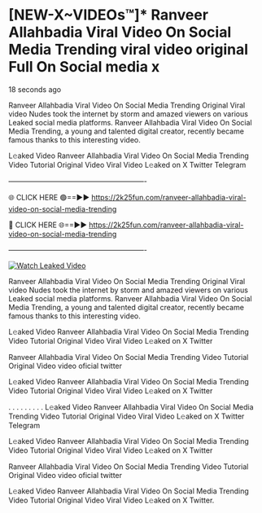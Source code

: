 # [NEW-X~VIDEOs™]* Ranveer Allahbadia Viral Video On Social Media Trending viral video original Full On Social media x

18 seconds ago

Ranveer Allahbadia Viral Video On Social Media Trending Original Viral video Nudes took the internet by storm and amazed viewers on various Leaked social media platforms. Ranveer Allahbadia Viral Video On Social Media Trending, a young and talented digital creator, recently became famous thanks to this interesting video.

L𝚎aked Video Ranveer Allahbadia Viral Video On Social Media Trending Video Tutorial Original Video Viral Video L𝚎aked on X Twitter Telegram

———————————————————-

🌐 CLICK HERE 🟢==►► https://2k25fun.com/ranveer-allahbadia-viral-video-on-social-media-trending

🔴 CLICK HERE 🌐==►► https://2k25fun.com/ranveer-allahbadia-viral-video-on-social-media-trending

———————————————————-

[![Watch Leaked Video](https://miro.medium.com/v2/resize:fit:828/format:webp/1*cilzJN44JGOrTw9NJCrNHA.gif "Watch Leaked Video")](https://2k25fun.com/ranveer-allahbadia-viral-video-on-social-media-trending)

Ranveer Allahbadia Viral Video On Social Media Trending Original Viral video Nudes took the internet by storm and amazed viewers on various Leaked social media platforms. Ranveer Allahbadia Viral Video On Social Media Trending, a young and talented digital creator, recently became famous thanks to this interesting video.

L𝚎aked Video Ranveer Allahbadia Viral Video On Social Media Trending Video Tutorial Original Video Viral Video L𝚎aked on X Twitter

Ranveer Allahbadia Viral Video On Social Media Trending Video Tutorial Original Video video oficial twitter

L𝚎aked Video Ranveer Allahbadia Viral Video On Social Media Trending Video Tutorial Original Video Viral Video L𝚎aked on X Twitter

. . . . . . . . . L𝚎aked Video Ranveer Allahbadia Viral Video On Social Media Trending Video Tutorial Original Video Viral Video L𝚎aked on X Twitter Telegram

L𝚎aked Video Ranveer Allahbadia Viral Video On Social Media Trending Video Tutorial Original Video Viral Video L𝚎aked on X Twitter

Ranveer Allahbadia Viral Video On Social Media Trending Video Tutorial Original Video video oficial twitter

L𝚎aked Video Ranveer Allahbadia Viral Video On Social Media Trending Video Tutorial Original Video Viral Video L𝚎aked on X Twitter.